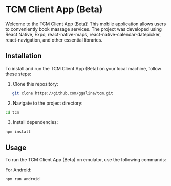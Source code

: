 # TCM Client App (Beta)

Welcome to the TCM Client App (Beta)! This mobile application allows users to conveniently book massage services. The project was developed using React Native, Expo, react-native-maps, react-native-calendar-datepicker, react-navigation, and other essential libraries.

## Installation

To install and run the TCM Client App (Beta) on your local machine, follow these steps:

1. Clone this repository:
```bash
   git clone https://github.com/ggalina/tcm.git
```


2. Navigate to the project directory:
```bash
cd tcm
```

3. Install dependencies:
```bash
npm install
```

## Usage
To run the TCM Client App (Beta) on emulator, use the following commands:

For Android:
```bash
npm run android
```
